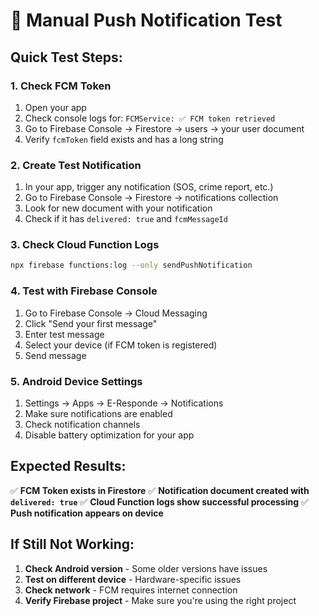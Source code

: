 # 🧪 Manual Push Notification Test

## Quick Test Steps:

### 1. Check FCM Token
1. Open your app
2. Check console logs for: `FCMService: ✅ FCM token retrieved`
3. Go to Firebase Console → Firestore → users → your user document
4. Verify `fcmToken` field exists and has a long string

### 2. Create Test Notification
1. In your app, trigger any notification (SOS, crime report, etc.)
2. Go to Firebase Console → Firestore → notifications collection
3. Look for new document with your notification
4. Check if it has `delivered: true` and `fcmMessageId`

### 3. Check Cloud Function Logs
```bash
npx firebase functions:log --only sendPushNotification
```

### 4. Test with Firebase Console
1. Go to Firebase Console → Cloud Messaging
2. Click "Send your first message"
3. Enter test message
4. Select your device (if FCM token is registered)
5. Send message

### 5. Android Device Settings
1. Settings → Apps → E-Responde → Notifications
2. Make sure notifications are enabled
3. Check notification channels
4. Disable battery optimization for your app

## Expected Results:

✅ **FCM Token exists in Firestore**
✅ **Notification document created with `delivered: true`**
✅ **Cloud Function logs show successful processing**
✅ **Push notification appears on device**

## If Still Not Working:

1. **Check Android version** - Some older versions have issues
2. **Test on different device** - Hardware-specific issues
3. **Check network** - FCM requires internet connection
4. **Verify Firebase project** - Make sure you're using the right project
